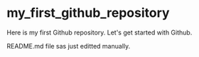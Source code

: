 # my_first_github_repository
Here is my first Github repository. Let's get started with Github.

README.md file sas just editted manually.
